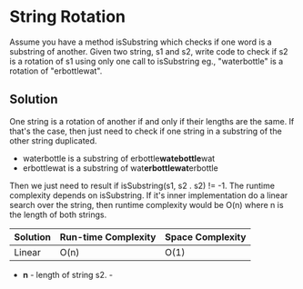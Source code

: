 # String Rotation

Assume you have a method isSubstring which checks if one word is a substring of another. Given two string, s1 and s2, write code to check if s2 is a rotation of s1 using only one call to isSubstring eg., "waterbottle" is a rotation of "erbottlewat".

## Solution

One string is a rotation of another if and only if their lengths are the same. If that's the case, then just need to check if one string in a substring of the other string duplicated.

- waterbottle is a substring of erbottle**watebottle**wat
- erbottlewat is a substring of wat**erbottlewat**erbottle

Then we just need to result if isSubstring(s1, s2 . s2) != -1. The runtime complexity depends on isSubstring. If it's inner implementation do a linear search over the string, then runtime complexity would be O(n) where n is the length of both strings.

Solution | Run-time Complexity | Space Complexity
-------- | ------------------- | ----------------
Linear   | O(n)                | O(1)

- **n** - length of string s2. -
